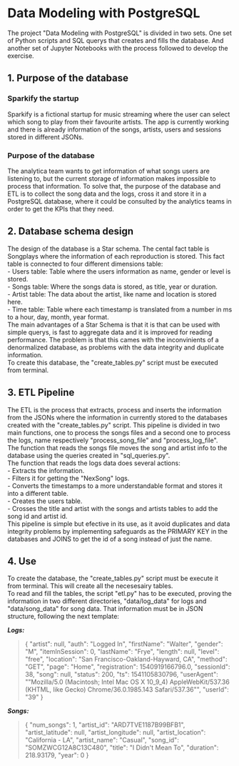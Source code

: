 # Data Modeling with PostgreSQL

The project "Data Modeling with PostgreSQL" is divided in two sets. One set of Python scripts and SQL querys that creates and fills the database. And another set of Jupyter Notebooks with the process followed to develop the exercise.  

## 1. Purpose of the database

### Sparkify the startup

Sparkify is a fictional startup for music streaming where the user can select which song to play from their favourite artists. The app is currently working and there is already information of the songs, artists, users and sessions stored in different JSONs.  


### Purpose of the database

The analytica team wants to get information of what songs users are listening to, but the current storage of information makes impossible to process that information. To solve that, the purpose of the database and ETL is to collect the song data and the logs, cross it and store it in a PostgreSQL database, where it could be consulted by the analytics teams in order to get the KPIs that they need.  


## 2. Database schema design

The design of the database is a Star schema. The cental fact table is Songplays where the information of each reproduction is stored. This fact table is connected to four different dimensions table:  
    - Users table: Table where the users information as name, gender or level is stored.  
    - Songs table: Where the songs data is stored, as title, year or duration.  
    - Artist table: The data about the artist, like name and location is stored here.  
    - Time table: Table where each timestamp is translated from a number in ms to a hour, day, month, year format.  
The main advantages of a Star Schema is that it is that can be used with simple querys, is fast to aggregate data and it is improved for reading performance. The problem is that this cames with the inconvinients of a denormalized database, as problems with the data integrity and duplicate information.  
To create this database, the "create_tables.py" script must be executed from terminal.  


## 3. ETL Pipeline

The ETL is the process that extracts, process and inserts the information from the JSONs where the information in currently stored to the databases created with the "create_tables.py" script.  This pipeline is divided in two main functions, one to process the songs files and a second one to process the logs, name respectively "process_song_file" and "process_log_file".  
The function that reads the songs file moves the song and artist info to the database using the queries created in "sql_queries.py".  
The function that reads the logs data does several actions:  
    - Extracts the information.  
    - Filters it for getting the "NexSong" logs.  
    - Converts the timestamps to a more understandable format and stores it into a different table.  
    - Creates the users table.  
    - Crosses the title and artist with the songs and artists tables to add the song id and artist id.  
This pipeline is simple but efective in its use, as it avoid duplicates and data integrity problems by implementing safeguards as the PRIMARY KEY in the databases and JOINS to get the id of a song instead of just the name.  

## 4. Use
    
To create the database, the "create_tables.py" script must be execute it from terminal. This will create all the necesesairy tables.  
To read and fill the tables, the script "etl.py" has to be executed, proving the information in two different directories, "data/log_data" for logs and "data/song_data" for song data. That information must be in JSON structure, following the next template:  

***Logs:***
> {
    "artist": null,
    "auth": "Logged In",
    "firstName": "Walter",
    "gender": "M",
    "itemInSession": 0,
    "lastName": "Frye",
    "length": null,
    "level": "free",
    "location": "San Francisco-Oakland-Hayward, CA",
    "method": "GET",
    "page": "Home",
    "registration": 1540919166796.0,
    "sessionId": 38,
    "song": null,
    "status": 200,
    "ts": 1541105830796,
    "userAgent": "\"Mozilla\/5.0 (Macintosh; Intel Mac OS X 10_9_4) AppleWebKit\/537.36 (KHTML, like Gecko) Chrome\/36.0.1985.143 Safari\/537.36\"",
    "userId": "39"
}

***Songs:***
> {
    "num_songs": 1,
    "artist_id": "ARD7TVE1187B99BFB1",
    "artist_latitude": null,
    "artist_longitude": null,
    "artist_location": "California - LA",
    "artist_name": "Casual",
    "song_id": "SOMZWCG12A8C13C480",
    "title": "I Didn't Mean To",
    "duration": 218.93179,
    "year": 0
}
